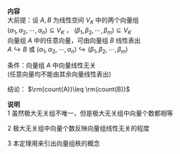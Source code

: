 **内容**  
大前提：设 $A,B$ 为线性空间 $V_K$ 中的两个向量组  
 $(\alpha_1,\alpha_2,\cdots,\alpha_n)  
\subseteq V_K$ ， $(\beta_1,\beta_2,\cdots,\beta_m)\subseteq V_K$   
向量组 $A$ 中的任意向量，可由向量组 $B$ 线性表出  
 $A\hookrightarrow B$ 或 $(\alpha_1,\alpha_2,\cdots,\alpha_n)\hookrightarrow(\beta_1,\beta_2,\cdots,\beta_m)$   
  
条件：向量组 $A$ 中向量线性无关  
(任意向量均不能由其余向量线性表出)  
  
结论： $\rm{count(A)}\leq \rm{count(B)}$   
  
**说明**  
1 虽然极大无关组不唯一，但是极大无关组中向量个数都相等  
  
2 极大无关组中向量个数反映向量组线性无关的程度  
  
3 本定理用来引出向量组秩的概念  
